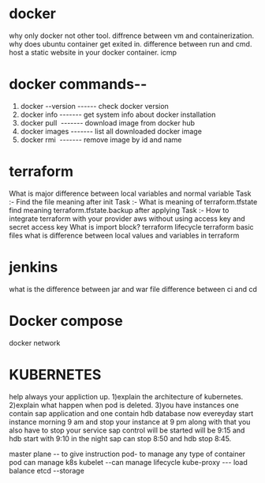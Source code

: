 
# docker

why only docker not other tool.
diffrence between vm and containerization.
why does ubuntu container get exited in.
difference between run and cmd.
host a static website in your docker container.
icmp

# docker commands--

1) docker --version                ------ check docker version
2) docker info                    ------- get system info about docker installation
3) docker pull <image>            ------- download image from docker hub
4) docker images                 -------  list all downloaded docker image
5) docker rmi <image id>         -------  remove image by id and name

# terraform
What is major difference between local variables and normal variable
Task :- Find the file meaning after init
Task :- What is meaning of terraform.tfstate
find meaning terraform.tfstate.backup after applying
Task :- How to integrate terraform with your provider aws without using access key and secret access key
What is import block?
terraform lifecycle
terraform basic files
what is difference between local values and variables in terraform

# jenkins
what is the difference between jar and war file
difference between ci and cd





















# Docker compose 

docker network


# KUBERNETES
help always your appliction up.
1)explain the architecture of kubernetes.
2)explain what happen when pod is deleted.
3)you have instances one contain sap application and one contain hdb database now evereyday start instance morning 9 am and stop your instance at 9 pm along with that you also have to stop your service sap control will be started will be 9:15 and hdb start with  9:10 in the night sap can stop 8:50 and hdb stop 8:45.

master plane -- to give instruction
pod- to manage any type of container
pod can manage k8s
kubelet --can manage lifecycle
kube-proxy --- load balance
etcd --storage

































   








